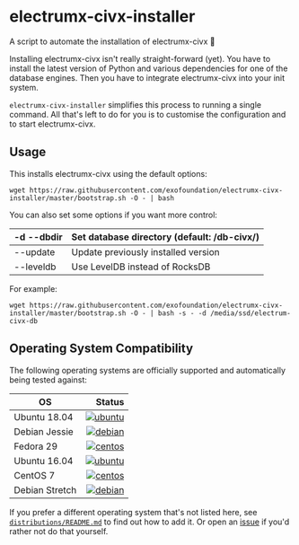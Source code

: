 # electrumx-civx-installer
A script to automate the installation of electrumx-civx 🤖

Installing electrumx-civx isn't really straight-forward (yet). You have to install the latest version of Python and various dependencies for
one of the database engines. Then you have to integrate electrumx-civx into your init system.

`electrumx-civx-installer` simplifies this process to running a single command. All that's left to do for you
is to customise the configuration and to start electrumx-civx.

## Usage
This installs electrumx-civx using the default options:

    wget https://raw.githubusercontent.com/exofoundation/electrumx-civx-installer/master/bootstrap.sh -O - | bash

You can also set some options if you want more control:

| -d --dbdir | Set database directory (default: /db-civx/) |
|------------|---------------------------------------------|
| --update   | Update previously installed version         |
| --leveldb  | Use LevelDB instead of RocksDB              |

For example:

    wget https://raw.githubusercontent.com/exofoundation/electrumx-civx-installer/master/bootstrap.sh -O - | bash -s - -d /media/ssd/electrum-civx-db

     
## Operating System Compatibility

The following operating systems are officially supported and automatically being tested against:

| OS | Status |
|----------|---:|
| Ubuntu 18.04   | [![ubuntu](https://badges.herokuapp.com/travis/bauerj/electrumx-installer?env=IMAGE=%22ubuntu:18.04%22&label=ubuntu:18.04)](https://travis-ci.org/bauerj/electrumx-installer/) |
| Debian Jessie  | [![debian](https://badges.herokuapp.com/travis/bauerj/electrumx-installer?env=IMAGE=%22debian:8%22&label=debian:8)](https://travis-ci.org/bauerj/electrumx-installer/) |
| Fedora 29      | [![centos](https://badges.herokuapp.com/travis/bauerj/electrumx-installer?env=IMAGE=%22fedora:28%22&label=fedora:28)](https://travis-ci.org/bauerj/electrumx-installer/) |
| Ubuntu 16.04   | [![ubuntu](https://badges.herokuapp.com/travis/bauerj/electrumx-installer?env=IMAGE=%22ubuntu:16.04%22&label=ubuntu:16.04)](https://travis-ci.org/bauerj/electrumx-installer/) |
| CentOS 7       | [![centos](https://badges.herokuapp.com/travis/bauerj/electrumx-installer?env=IMAGE=%22centos:7%22&label=centos:7)](https://travis-ci.org/bauerj/electrumx-installer/) |
| Debian Stretch | [![debian](https://badges.herokuapp.com/travis/bauerj/electrumx-installer?env=IMAGE=%22debian:9%22&label=debian:9)](https://travis-ci.org/bauerj/electrumx-installer/) |


If you prefer a different operating system that's not listed here, see
[`distributions/README.md`](https://github.com/bauerj/electrumx-installer/blob/master/distributions/README.md) to find out how to add it.
Or open an [issue](https://github.com/bauerj/electrumx-installer/issues/new) if you'd rather not do that yourself.
